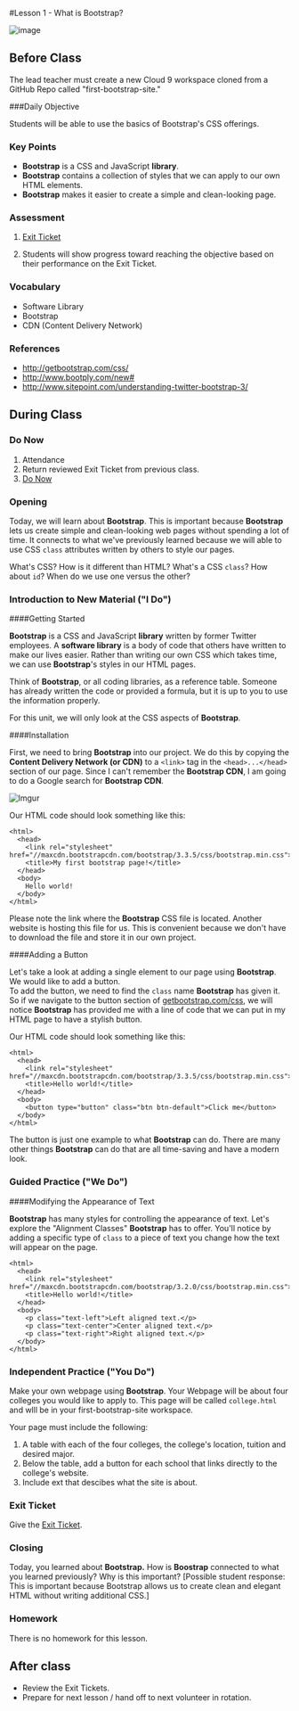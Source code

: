 #Lesson 1 - What is Bootstrap?

![image](http://i.imgur.com/RpE7nCs.jpg)

## Before Class
The lead teacher must create a new Cloud 9 workspace cloned from a GitHub Repo called "first-bootstrap-site."

###Daily Objective

Students will be able to use the basics of Bootstrap's CSS offerings.

### Key Points

* **Bootstrap** is a CSS and JavaScript **library**.
* **Bootstrap** contains a collection of styles that we can apply to our own HTML elements.
* **Bootstrap** makes it easier to create a simple and clean-looking page.

### Assessment

1. [Exit Ticket](assessments/exit_ticket.md)

2. Students will show progress toward reaching the objective based on their performance on the Exit Ticket.

### Vocabulary

* Software Library
* Bootstrap
* CDN (Content Delivery Network)

### References

* http://getbootstrap.com/css/
* http://www.bootply.com/new#
* http://www.sitepoint.com/understanding-twitter-bootstrap-3/

## During Class

### Do Now

1. Attendance
2. Return reviewed Exit Ticket from previous class.
3. [Do Now](assessments/do_now.md)

### Opening

Today, we will learn about **Bootstrap**. This is important because **Bootstrap** lets us create simple and clean-looking web pages without spending a lot of time. It connects to what we've previously learned because we will able to use CSS `class` attributes written by others to style our pages.

What's CSS? How is it different than HTML? What's a CSS `class`? How about `id`? When do we use one versus the other?

### Introduction to New Material ("I Do")

####Getting Started

**Bootstrap** is a CSS and JavaScript **library** written by former Twitter employees. A **software library** is a body of code that others have written to make our lives easier. Rather than writing our own CSS which takes time, we can use **Bootstrap**'s styles in our HTML pages. 

Think of **Bootstrap**, or all coding libraries, as a reference table. Someone has already written the code or provided a formula, but it is up to you to use the information properly.

For this unit, we will only look at the CSS aspects of **Bootstrap**.

####Installation

First, we need to bring **Bootstrap** into our project. We do this by copying the **Content Delivery Network (or CDN)** to a `<link>` tag in the ``<head>...</head>`` section of our page. Since I can't remember the **Bootstrap CDN**, I am going to do a Google search for **Bootstrap CDN**.

![Imgur](http://i.imgur.com/MgMIGZz.png)

Our HTML code should look something like this:

```
<html>
  <head>
    <link rel="stylesheet" href="//maxcdn.bootstrapcdn.com/bootstrap/3.3.5/css/bootstrap.min.css">
    <title>My first bootstrap page!</title>
  </head>
  <body>
    Hello world!
  </body>
</html>
```
Please note the link where the **Bootstrap** CSS file is located. Another website is hosting this file for us. This is convenient because we don't have to download the file and store it in our own project.

####Adding a Button

Let's take a look at adding a single element to our page using **Bootstrap**. We would like to add a button.  
To add the button, we need to find the `class` name **Bootstrap** has given it. So if we navigate to the button section of [getbootstrap.com/css](getbootstrap.com/css), we will notice **Bootstrap** has provided me with a line of code that we can put in my HTML page to have a stylish button. 

Our HTML code should look something like this:

```
<html>
  <head>
  	<link rel="stylesheet" href="//maxcdn.bootstrapcdn.com/bootstrap/3.3.5/css/bootstrap.min.css">
    <title>Hello world!</title>
  </head>
  <body>
    <button type="button" class="btn btn-default">Click me</button>
  </body>
</html>
```

The button is just one example to what **Bootstrap** can do. There are many other things **Bootstrap** can do that are all time-saving and have a modern look.


### Guided Practice ("We Do")
####Modifying the Appearance of Text

**Bootstrap** has many styles for controlling the appearance of text. Let's explore the "Alignment Classes" **Bootstrap** has to offer.  You'll notice by adding a specific type of `class` to a piece of text you change how the text will appear on the page.  

```
<html>
  <head>
    <link rel="stylesheet" href="//maxcdn.bootstrapcdn.com/bootstrap/3.2.0/css/bootstrap.min.css">
    <title>Hello world!</title>
  </head>
  <body>
    <p class="text-left">Left aligned text.</p>
	<p class="text-center">Center aligned text.</p>
	<p class="text-right">Right aligned text.</p>
  </body>
</html>
```

### Independent Practice ("You Do")

Make your own webpage using **Bootstrap**. Your Webpage will be about four colleges you would like to apply to. This page will be called `college.html` and wlll be in your first-bootstrap-site workspace.    

Your page must include the following:

1. A table with each of the four colleges, the college's location, tuition and desired major.
2. Below the table, add a button for each school that links directly to the college's website.
3. Include ext that descibes what the site is about. 

### Exit Ticket

Give the [Exit Ticket](assessments/exit_ticket.md).

### Closing

Today, you learned about **Bootstrap.** How is **Boostrap** connected to what you learned previously? Why is this important? [Possible student response: This is important because Bootstrap allows us to create clean and elegant HTML without writing additional CSS.]

### Homework

There is no homework for this lesson.

## After class

* Review the Exit Tickets.
* Prepare for next lesson / hand off to next volunteer in rotation.

